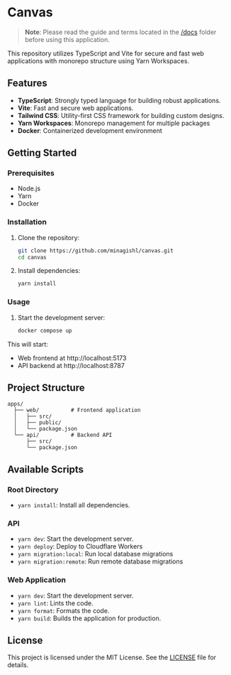 # Canvas

> **Note**: Please read the guide and terms located in the [/docs](./docs/) folder before using this application.

This repository utilizes TypeScript and Vite for secure and fast web applications with monorepo structure using Yarn Workspaces.

## Features

- **TypeScript**: Strongly typed language for building robust applications.
- **Vite**: Fast and secure web applications.
- **Tailwind CSS**: Utility-first CSS framework for building custom designs.
- **Yarn Workspaces**: Monorepo management for multiple packages
- **Docker**: Containerized development environment

## Getting Started

### Prerequisites

- Node.js
- Yarn
- Docker

### Installation

1. Clone the repository:

   ```sh
   git clone https://github.com/minagishl/canvas.git
   cd canvas
   ```

2. Install dependencies:
   ```sh
   yarn install
   ```

### Usage

1. Start the development server:
   ```sh
   docker compose up
   ```

This will start:

- Web frontend at http://localhost:5173
- API backend at http://localhost:8787

## Project Structure

```
apps/
  ├── web/          # Frontend application
  │   ├── src/
  │   ├── public/
  │   └── package.json
  └── api/          # Backend API
      ├── src/
      └── package.json
```

## Available Scripts

### Root Directory

- `yarn install`: Install all dependencies.

### API

- `yarn dev`: Start the development server.
- `yarn deploy`: Deploy to Cloudflare Workers
- `yarn migration:local`: Run local database migrations
- `yarn migration:remote`: Run remote database migrations

### Web Application

- `yarn dev`: Start the development server.
- `yarn lint`: Lints the code.
- `yarn format`: Formats the code.
- `yarn build`: Builds the application for production.

## License

This project is licensed under the MIT License. See the [LICENSE](./LICENSE) file for details.
